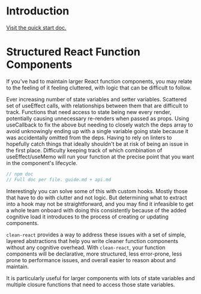 # Introduction
[Visit the quick start doc.](../README)

# Structured React Function Components
If you've had to maintain larger React function components, you may relate to the feeling of it feeling cluttered, with logic that can be difficult to follow.

Ever increasing number of state variables and setter variables.
Scattered set of useEffect calls, with relationships between them that are difficult to track.
Functions that need access to state being new every render, potentially causing unnecessary re-renders when passed as props.
Using useCallback to fix the above but needing to closely watch the deps array to avoid unknowingly ending up with a single variable going stale because it was accidentally omitted from the deps.
Having to rely on linters to hopefully catch things that ideally shouldn't be at risk of being an issue in the first place.
Difficulty keeping track of which combination of useEffect/useMemo will run your function at the precise point that you want in the component's lifecycle.
```js
// npm doc
// Full doc per file. guide.md + api.md
```
Interestingly you can solve some of this with custom hooks. Mostly those that have to do with clutter and not logic. But determining what to extract into a hook may not be straightforward, and you may find it infeasible to get a whole team onboard with doing this consistently because of the added cognitive load it introduces to the process of creating or updating components.

`clean-react` provides a way to address these issues with a set of simple, layered abstractions that help you write cleaner function components without any cognitive overhead. With `clean-react`, your function components will be declarative, more structured, less error-prone, less prone to performance issues, and overall easier to reason about and maintain.

It is particularly useful for larger components with lots of state variables and multiple closure functions that need to access those state variables.

